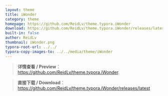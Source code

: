 ```yaml
---
layout: theme
title: iWonder
category: theme
homepage: https://github.com/ReidLv/theme.typora.iWonder
download: https://github.com/ReidLv/theme.typora.iWonder/releases/latest
built-in: false
author: ReidLv
thumbnail: iWonder.png
typora-root-url: ../../
typora-copy-images-to: ../../media/theme/iWonder
---
```


> **详情查看 / Preview**：   https://github.com/ReidLv/theme.typora.iWonder.

> **直接下载 / Download**：https://github.com/ReidLv/theme.typora.iWonder/releases/latest